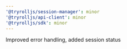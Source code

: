 ```yaml
---
'@tryrolljs/session-manager': minor
'@tryrolljs/api-client': minor
'@tryrolljs/sdk': minor
---
```


Improved error handling, added session status
